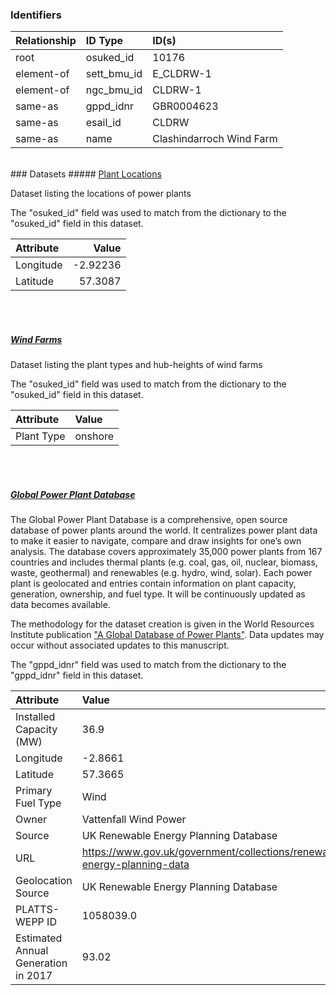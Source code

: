 ### Identifiers

| Relationship   | ID Type     | ID(s)                    |
|:---------------|:------------|:-------------------------|
| root           | osuked_id   | 10176                    |
| element-of     | sett_bmu_id | E_CLDRW-1                |
| element-of     | ngc_bmu_id  | CLDRW-1                  |
| same-as        | gppd_idnr   | GBR0004623               |
| same-as        | esail_id    | CLDRW                    |
| same-as        | name        | Clashindarroch Wind Farm |

<br>
### Datasets
##### <a href="https://raw.githubusercontent.com/OSUKED/Dictionary-Datasets/main/datasets/plant-locations/datapackage.json">Plant Locations</a>

Dataset listing the locations of power plants

The "osuked_id" field was used to match from the dictionary to the "osuked_id" field in this dataset.

| Attribute   |    Value |
|:------------|---------:|
| Longitude   | -2.92236 |
| Latitude    | 57.3087  |

<br><br>
##### <a href="https://raw.githubusercontent.com/OSUKED/Dictionary-Datasets/main/datasets/wind-farms/datapackage.json">Wind Farms</a>

Dataset listing the plant types and hub-heights of wind farms

The "osuked_id" field was used to match from the dictionary to the "osuked_id" field in this dataset.

| Attribute   | Value   |
|:------------|:--------|
| Plant Type  | onshore |

<br><br>
##### <a href="https://raw.githubusercontent.com/OSUKED/Dictionary-Datasets/main/datasets/global-power-plant-database/datapackage.json">Global Power Plant Database</a>

The Global Power Plant Database is a comprehensive, open source database of power plants around the world. It centralizes power plant data to make it easier to navigate, compare and draw insights for one’s own analysis. The database covers approximately 35,000 power plants from 167 countries and includes thermal plants (e.g. coal, gas, oil, nuclear, biomass, waste, geothermal) and renewables (e.g. hydro, wind, solar). Each power plant is geolocated and entries contain information on plant capacity, generation, ownership, and fuel type. It will be continuously updated as data becomes available. 

The methodology for the dataset creation is given in the World Resources Institute publication ["A Global Database of Power Plants"](https://www.wri.org/research/global-database-power-plants). Data updates may occur without associated updates to this manuscript.

The "gppd_idnr" field was used to match from the dictionary to the "gppd_idnr" field in this dataset.

| Attribute                           | Value                                                                    |
|:------------------------------------|:-------------------------------------------------------------------------|
| Installed Capacity (MW)             | 36.9                                                                     |
| Longitude                           | -2.8661                                                                  |
| Latitude                            | 57.3665                                                                  |
| Primary Fuel Type                   | Wind                                                                     |
| Owner                               | Vattenfall Wind Power                                                    |
| Source                              | UK Renewable Energy Planning Database                                    |
| URL                                 | https://www.gov.uk/government/collections/renewable-energy-planning-data |
| Geolocation Source                  | UK Renewable Energy Planning Database                                    |
| PLATTS-WEPP ID                      | 1058039.0                                                                |
| Estimated Annual Generation in 2017 | 93.02                                                                    |

